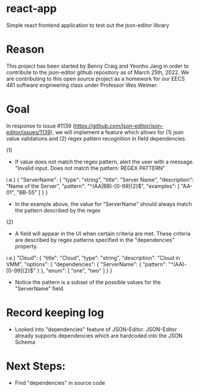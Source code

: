 # react-app
Simple react frontend application to test out the json-editor library



# Reason
This project has been started by Benny Craig and Yeonho Jang in order to contribute to the json-editor github repository as of March 25th, 2022. We are contributing to this open source project as a homework for our EECS 481 software engineering class under Professor Wes Weimer. 



# Goal
In response to issue #1139 (https://github.com/json-editor/json-editor/issues/1139), we will implement a feature which allows for (1) json value validations and (2) regex pattern recognition in field dependencies.

(1) 
- If value does not match the regex pattern, alert the user with a message. "Invalid input. Does not match the pattern: REGEX PATTERN"

i.e.)
{
    "ServerName": {
      "type": "string",
      "title": "Server Name",
      "description": "Name of the Server",
      "pattern": "^(AA|BB)-[0-99]{2}$",
      "examples": [
        "AA-01",
        "BB-55"
      ]
    }
}

- In the example above, the value for "ServerName" should always match the pattern described by the regex

(2)
- A field will appear in the UI when certain criteria are met. These criteria are described by regex patterns specified in the "dependencies" property.

i.e.)
"Cloud": {
      "title": "Cloud",
      "type": "string",
      "description": "Cloud in VMM",
      "options": {
        "dependencies": {
          "ServerName": {
            "pattern": "^(AA)-[0-99]{2}$"
          }
        },
        "enum": [
          "one",
          "two"
        ]
      }
    }
- Notice the pattern is a subset of the possible values for the "ServerName" field.



# Record keeping log
- Looked into "dependencies" feature of JSON-Editor. JSON-Editor already supports dependencies which are hardcoded into the JSON Schema


# Next Steps:
- Find "dependencies" in source code